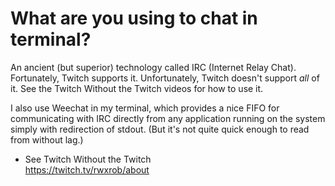 # What are you using to chat in terminal?

An ancient (but superior) technology called IRC (Internet Relay Chat).
Fortunately, Twitch supports it. Unfortunately, Twitch doesn't support
*all* of it. See the Twitch Without the Twitch videos for how to use it.

I also use Weechat in my terminal, which provides a nice FIFO for
communicating with IRC directly from any application running on the
system simply with redirection of stdout. (But it's not quite quick
enough to read from without lag.)

* See Twitch Without the Twitch  
  <https://twitch.tv/rwxrob/about>
